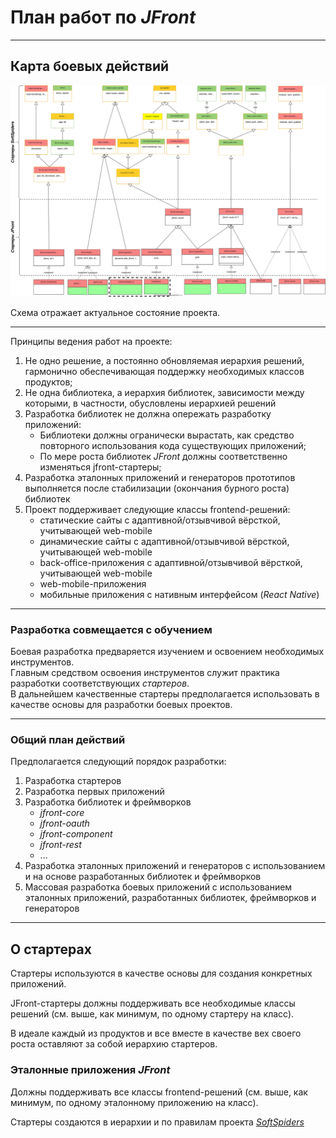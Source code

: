 # План работ по *JFront*

---

## Карта боевых действий

![План-схема разработки](images/jfront-plan.svg)

Схема отражает актуальное состояние проекта.

---

Принципы ведения работ на проекте:
1. Не одно решение, а постоянно обновляемая иерархия решений, гармонично обеспечивающая поддержку необходимых классов
продуктов;
2. Не одна библиотека, а иерархия библиотек, зависимости между которыми, в частности, обусловлены иерархией решений
3. Разработка библиотек не должна опережать разработку приложений:
   - Библиотеки должны огранически вырастать, как средство повторного использования кода существующих приложений;
   - По мере роста библиотек *JFront* должны соответственно изменяться jfront-стартеры;
4. Разработка эталонных приложений и генераторов прототипов выполняется после стабилизации (окончания бурного роста)
библиотек
5. Проект поддерживает следующие классы frontend-решений:
   - статические сайты с адаптивной/отзывчивой вёрсткой, учитывающей web-mobile
   - динамические сайты с адаптивной/отзывчивой вёрсткой, учитывающей web-mobile
   - back-office-приложения с адаптивной/отзывчивой вёрсткой, учитывающей web-mobile
   - web-mobile-приложения
   - мобильные приложения с нативным интерфейсом (*React Native*)

---

### Разработка совмещается с обучением

Боевая разработка предваряется изучением и освоением необходимых инструментов.  
Главным средством освоения инструментов служит практика разработки соответствующих *стартеров*.  
В дальнейшем качественные стартеры предполагается использовать в качестве основы для разработки боевых проектов. 

---

### Общий план действий

Предполагается следующий порядок разработки:

1. Разработка стартеров
2. Разработка первых приложений
3. Разработка библиотек и фреймворков
   - *jfront-core*
   - *jfront-oauth*
   - *jfront-component*
   - *jfront-rest*
   - ...
4. Разработка эталонных приложений и генераторов с использованием и на основе разработанных библиотек и фреймворков
5. Массовая разработка боевых приложений с использованием эталонных приложений, разработанных библиотек, фреймворков и
генераторов

---

## О стартерах

Стартеры используются в качестве основы для создания конкретных приложений.

JFront-стартеры должны поддерживать все необходимые классы решений (см. выше, как минимум, по одному стартеру на класс).

В идеале каждый из продуктов и все вместе в качестве вех своего роста оставляют за собой иерархию стартеров.

### Эталонные приложения *JFront*

Должны поддерживать все классы frontend-решений (см. выше, как минимум, по одному эталонному приложению на класс).

Стартеры создаются в иерархии и по правилам проекта [*SoftSpiders*](https://github.com/softspiders/softspiders)